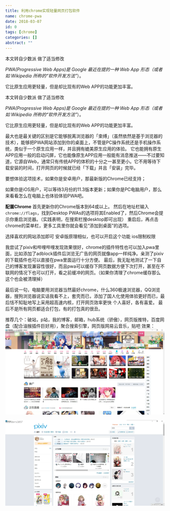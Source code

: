 ```yaml
---
title: 利用chrome实现轻量网页打包软件
name: chrome-pwa
date: 2018-03-07
id: 0
tags: [chrome]
categories: []
abstract: ""
---
```

本文转自少数派 做了适当修改

 _PWA(Progressive Web Apps)_是 _Google_ 最近在提的一种 _Web App_ 形态（或者如 _Wikipedia_ 所称的_“_软件开发方法_”_）。

它比原生应用更轻量，但是却比现有的Web APP的功能更加丰富。

<!--more-->


本文转自少数派 做了适当修改

 _PWA(Progressive Web Apps)_是 _Google_ 最近在提的一种 _Web App_ 形态（或者如 _Wikipedia_ 所称的_“_软件开发方法_”_）。

它比原生应用更轻量，但是却比现有的Web APP的功能更加丰富。
<!--more-->

最大也是最关键的区别是它能够脱离浏览器的「束缚」（虽然依然是基于浏览器的技术），能够把PWA网站添加到你的桌面上，不管是PC操作系统还是手机操作系统，类似于一个原生应用一样，并且拥有媲美原生应用的体验。 它也能拥有原生APP应用一般的启动闪屏，它也能像原生APP应用一般能有消息推送——不过要知道，它源自Web，通常只有传统APP的体积的十分之一甚至更小。它不用等待下载安装的时间，打开网页的时候就已经「下载」并且「安装」完毕。 

要想体验这项技术，如果你是安卓用户，那最新版的Chrome已经支持；

如果你是iOS用户，可以等待3月份的11.3版本更新；如果你是PC电脑用户，那么来看看怎么在电脑上也体验体验PWA吧。

**配置Chrome** 首先更新你的Chrome版本到64或以上。 然后在地址栏输入`chrome://flags`，找到Desktop PWAs的选项将其Enabled了，然后Chrome会提示你重启浏览器。（实践表明，在搜索栏搜desktop即可出现） 重启后，再点击chrome的菜单栏，更多工具里你就会看见“添加到桌面”的选项。

选择喜欢的网站添加即可 安卓版原理相似，也可以开启这个功能 ios限制权限 

我尝试了pixiv和哔哩哔哩发现效果很好，chrome的插件特性也可以加入pwa里面，比如添加了adblock插件后浏览无广告的网页就像app一样纯净。亲测了pixiv的下载插件也可以直接在pwa里面运行十分方便。 最后，我无耻地测试了一下自己的博客发现兼容性很好，而且pwa可以缓存下网页数据方便下次打开，甚至在不联网的情况下也可以打开，看之前缓冲的网页。（如果你清理了chrome缓存那么这个也会被清理掉） 

最后说一句，电脑要用浏览器当然最好chrome，什么360极速浏览器，QQ浏览器，搜狗浏览器说实话我看不上，套壳而已，添加了国人化使用体验更好而已，最后恬不知耻地写上采用超高速内核，打开网页效率更快 个人喜好，各有喜爱。 最后不是所有网页都适合打包，有的打包真的很丑。 

推荐几个：破站，p站，我的博客，邮箱，hub系统（骄傲），网页版推特，百度网盘（配合油猴插件巨好用），聚合搜索引擎，网页版网易云音乐，贴吧 效果：
![](/images/pwa1.webp)

![](/images/pwa2.webp)